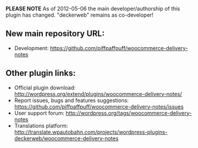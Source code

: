 **PLEASE NOTE** As of 2012-05-06 the main developer/authorship of this plugin has changed. "deckerweb" remains as co-developer!

## New main repository URL:

* Development: https://github.com/piffpaffpuff/woocommerce-delivery-notes

## Other plugin links:

* Official plugin download: http://wordpress.org/extend/plugins/woocommerce-delivery-notes/
* Report issues, bugs and features suggestions: https://github.com/piffpaffpuff/woocommerce-delivery-notes/issues
* User support forum: http://wordpress.org/tags/woocommerce-delivery-notes
* Translations platform: http://translate.wpautobahn.com/projects/wordpress-plugins-deckerweb/woocommerce-delivery-notes
